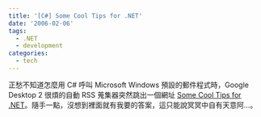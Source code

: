 ```yaml
---
title: '[C#] Some Cool Tips for .NET'
date: '2006-02-06'
tags:
  - .NET
  - development
categories:
  - tech
---
```

正愁不知道怎麼用 C# 呼叫 Microsoft Windows 預設的郵件程式時，Google Desktop 2 很煩的自動 RSS 蒐集器突然跳出一個網址 [Some Cool Tips for .NET](http://www.codeproject.com/useritems/tips.asp)。隨手一點，沒想到裡面就有我要的答案，這只能說冥冥中自有天意阿…。